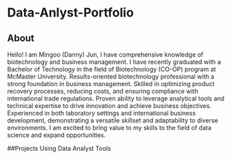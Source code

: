 # Data-Anlyst-Portfolio

## About
Hello! I am Mingoo (Danny) Jun, I have comprehensive knowledge of biotechnology and business management. I have recently graduated with a Bachelor of Technology in the field of Biotechnology (CO-OP) program at McMaster University. Results-oriented biotechnology professional with a strong foundation in business management. Skilled in optimizing product recovery processes, reducing costs, and ensuring compliance with international trade regulations. Proven ability to leverage analytical tools and technical expertise to drive innovation and achieve business objectives. Experienced in both laboratory settings and international business development, demonstrating a versatile skillset and adaptability to diverse environments. I am excited to bring value to my skills to the field of data science and expand opportunities.

##Projects Using Data Analyst Tools

